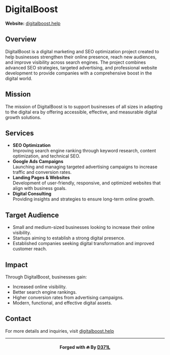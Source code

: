 # DigitalBoost

**Website:** [digitalboost.help](https://digitalboost.help/)  

## Overview
DigitalBoost is a digital marketing and SEO optimization project created to help businesses strengthen their online presence, reach new audiences, and improve visibility across search engines. The project combines advanced SEO strategies, targeted advertising, and professional website development to provide companies with a comprehensive boost in the digital world.

## Mission
The mission of DigitalBoost is to support businesses of all sizes in adapting to the digital era by offering accessible, effective, and measurable digital growth solutions.

## Services
- **SEO Optimization**  
  Improving search engine ranking through keyword research, content optimization, and technical SEO.
- **Google Ads Campaigns**  
  Launching and managing targeted advertising campaigns to increase traffic and conversion rates.
- **Landing Pages & Websites**  
  Development of user-friendly, responsive, and optimized websites that align with business goals.
- **Digital Consulting**  
  Providing insights and strategies to ensure long-term online growth.

## Target Audience
- Small and medium-sized businesses looking to increase their online visibility.
- Startups aiming to establish a strong digital presence.
- Established companies seeking digital transformation and improved customer reach.

## Impact
Through DigitalBoost, businesses gain:
- Increased online visibility.
- Better search engine rankings.
- Higher conversion rates from advertising campaigns.
- Modern, functional, and effective digital assets.

## Contact
For more details and inquiries, visit [digitalboost.help](https://digitalboost.help/) 

---

<div align="center">
  <h4>Forged with 🔥 By <a href="mailto:D371L@pm.me"><b>D371L</b></a></h4>
</div>
